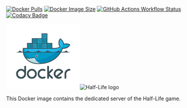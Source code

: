 [![Docker Pulls](https://img.shields.io/docker/pulls/wopox1337/hlds?logo=docker&logoColor=blue)](https://hub.docker.com/r/wopox1337/hlds)
[![Docker Image Size](https://img.shields.io/docker/image-size/wopox1337/hlds?logo=docker&logoColor=blue)](https://hub.docker.com/r/wopox1337/hlds)
[![GitHub Actions Workflow Status](https://img.shields.io/github/actions/workflow/status/hlds-docker/hlds/CI.yml?logo=github&logoColor=white)](https://github.com/hlds-docker/hlds/actions/workflows/CI.yml)
[![Codacy Badge](https://app.codacy.com/project/badge/Grade/110aad918e184a51956adf55f6e770b3)](https://app.codacy.com/gh/hlds-docker/hlds/dashboard?utm_source=gh&utm_medium=referral&utm_content=&utm_campaign=Badge_grade)

<img src="https://raw.githubusercontent.com/docker-library/docs/c350af05d3fac7b5c3f6327ac82fe4d990d8729c/docker/logo.png" alt="Docker logo" width=200px><img src="https://camo.githubusercontent.com/09985a1c32a1b82696b28766ab6f05d0d28df0139b5d9ee2a88c740c3d9cc21b/68747470733a2f2f7669676e657474652e77696b69612e6e6f636f6f6b69652e6e65742f68616c662d6c6966652f696d616765732f642f64632f4c616d6264615f6c6f676f2e7376672f7265766973696f6e2f6c61746573742f7363616c652d746f2d77696474682d646f776e2f3235303f63623d323031303033323731373435343626706174682d7072656669783d656e" alt="Half-Life logo" width=200>

This Docker image contains the dedicated server of the Half-Life game.